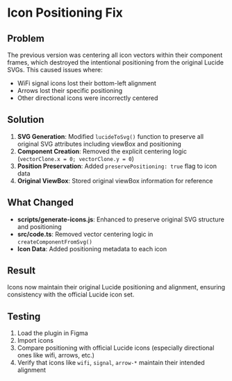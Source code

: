 # Icon Positioning Fix

## Problem
The previous version was centering all icon vectors within their component frames, which destroyed the intentional positioning from the original Lucide SVGs. This caused issues where:

- WiFi signal icons lost their bottom-left alignment
- Arrows lost their specific positioning
- Other directional icons were incorrectly centered

## Solution
1. **SVG Generation**: Modified `lucideToSvg()` function to preserve all original SVG attributes including viewBox and positioning
2. **Component Creation**: Removed the explicit centering logic (`vectorClone.x = 0; vectorClone.y = 0`)
3. **Position Preservation**: Added `preservePositioning: true` flag to icon data
4. **Original ViewBox**: Stored original viewBox information for reference

## What Changed
- **scripts/generate-icons.js**: Enhanced to preserve original SVG structure and positioning
- **src/code.ts**: Removed vector centering logic in `createComponentFromSvg()`
- **Icon Data**: Added positioning metadata to each icon

## Result
Icons now maintain their original Lucide positioning and alignment, ensuring consistency with the official Lucide icon set.

## Testing
1. Load the plugin in Figma
2. Import icons
3. Compare positioning with official Lucide icons (especially directional ones like wifi, arrows, etc.)
4. Verify that icons like `wifi`, `signal`, `arrow-*` maintain their intended alignment
